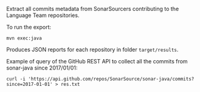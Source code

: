 Extract all commits metadata from SonarSourcers contributing to the Language Team repositories.

To run the export:
```
mvn exec:java

```
Produces JSON reports for each repository in folder `target/results`.


Example of query of the GitHub REST API to collect all the commits from sonar-java since 2017/01/01:
```
curl -i 'https://api.github.com/repos/SonarSource/sonar-java/commits?since=2017-01-01' > res.txt
```